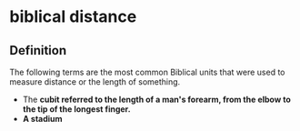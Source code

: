 # biblical distance

## Definition

The following terms are the most common Biblical units that were used to measure distance or the length of something.

* The  <b> cubit  <b> referred to the length of a man's forearm, from the elbow to the tip of the longest finger.
* A  <b> stadium  <b>